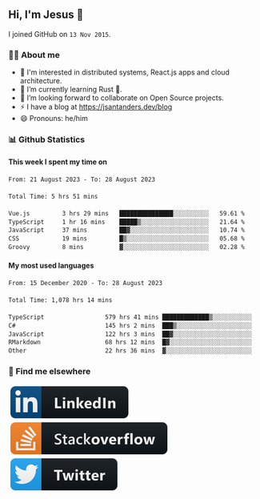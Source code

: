 ## Hi, I'm Jesus 👋

I joined GitHub on `13 Nov 2015`.

<!-- Talking about you -->

### 👨‍💻 About me

- 👦 I'm interested in distributed systems, React.js apps and cloud architecture.
- 🌱 I’m currently learning Rust 🦀.
- 👯 I’m looking forward to collaborate on Open Source projects.
- ⚡️ I have a blog at <https://jsantanders.dev/blog>
- 😄 Pronouns: he/him

### 📊 Github Statistics

#### This week I spent my time on

<!--START_SECTION:weekly-->

```txt
From: 21 August 2023 - To: 28 August 2023

Total Time: 5 hrs 51 mins

Vue.js         3 hrs 29 mins   ███████████████░░░░░░░░░░   59.61 %
TypeScript     1 hr 16 mins    █████▒░░░░░░░░░░░░░░░░░░░   21.64 %
JavaScript     37 mins         ██▓░░░░░░░░░░░░░░░░░░░░░░   10.74 %
CSS            19 mins         █▒░░░░░░░░░░░░░░░░░░░░░░░   05.68 %
Groovy         8 mins          ▓░░░░░░░░░░░░░░░░░░░░░░░░   02.28 %
```

<!--END_SECTION:weekly-->

#### My most used languages

<!--START_SECTION:alltime-->

```txt
From: 15 December 2020 - To: 28 August 2023

Total Time: 1,078 hrs 14 mins

TypeScript                 579 hrs 41 mins █████████████▒░░░░░░░░░░░   53.76 %
C#                         145 hrs 2 mins  ███▒░░░░░░░░░░░░░░░░░░░░░   13.45 %
JavaScript                 122 hrs 3 mins  ██▓░░░░░░░░░░░░░░░░░░░░░░   11.32 %
RMarkdown                  68 hrs 12 mins  █▓░░░░░░░░░░░░░░░░░░░░░░░   06.33 %
Other                      22 hrs 36 mins  ▓░░░░░░░░░░░░░░░░░░░░░░░░   02.10 %
```

<!--END_SECTION:alltime-->

### 📢 Find me elsewhere

<p>
  <a target="_blank" href="https://linkedin.com/in/jsantanders">
    <img src="https://github.com/jsantanders/jsantanders/blob/master/img/linkedin.svg" alt="LinkedIn" style="vertical-align:top; margin:4px">
  </a>
  
  <a target="_blank" href="https://stackoverflow.com/users/7318331/jesus-santander">
    <img src="https://github.com/jsantanders/jsantanders/blob/master/img/stackoverflow.svg" alt="StackOverflow" style="vertical-align:top; margin:4px">
  </a>
  
  <a target="_blank" href="http://twitter.com/jsantanders">
    <img src="https://github.com/jsantanders/jsantanders/blob/master/img/twitter.svg" alt="Twitter" style="vertical-align:top; margin:4px">
  </a>
</p>
